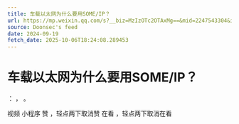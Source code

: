 ```yaml
---
title: 车载以太网为什么要用SOME/IP？
url: https://mp.weixin.qq.com/s?__biz=MzIzOTc2OTAxMg==&mid=2247543304&idx=3&sn=bf282a73ecfc1d989f263beb17022a57
source: Doonsec's feed
date: 2024-09-19
fetch_date: 2025-10-06T18:24:08.289453
---
```


# 车载以太网为什么要用SOME/IP？

：
，
。

视频
小程序
赞
，轻点两下取消赞
在看
，轻点两下取消在看